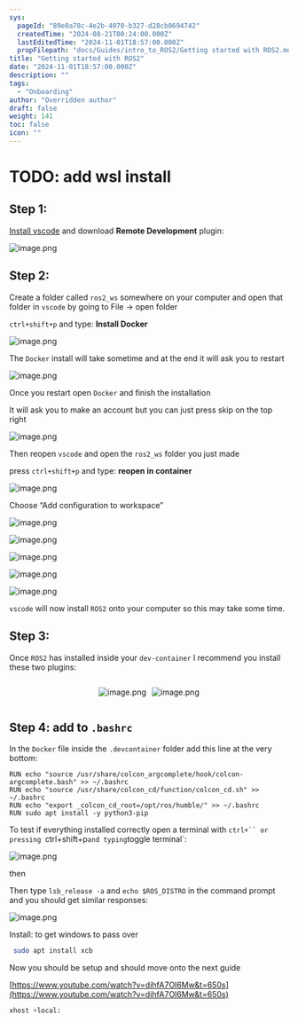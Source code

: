 ```yaml
---
sys:
  pageId: "89e0a78c-4e2b-4070-b327-d28cb0694742"
  createdTime: "2024-08-21T00:24:00.000Z"
  lastEditedTime: "2024-11-01T18:57:00.000Z"
  propFilepath: "docs/Guides/intro_to_ROS2/Getting started with ROS2.md"
title: "Getting started with ROS2"
date: "2024-11-01T18:57:00.000Z"
description: ""
tags:
  - "Onboarding"
author: "Overridden author"
draft: false
weight: 141
toc: false
icon: ""
---
```


# TODO: add wsl install

## Step 1:

[Install vscode](https://code.visualstudio.com/download) and download **Remote Development** plugin:

![image.png](https://prod-files-secure.s3.us-west-2.amazonaws.com/d518164a-d88e-44d1-a4ee-3adb3bd8bce0/efb52993-1881-4a40-b95e-6f020334f022/image.png?X-Amz-Algorithm=AWS4-HMAC-SHA256&X-Amz-Content-Sha256=UNSIGNED-PAYLOAD&X-Amz-Credential=ASIAZI2LB466TKK3ULVP%2F20250413%2Fus-west-2%2Fs3%2Faws4_request&X-Amz-Date=20250413T100813Z&X-Amz-Expires=3600&X-Amz-Security-Token=IQoJb3JpZ2luX2VjEHIaCXVzLXdlc3QtMiJIMEYCIQDye846Krjms5gwjVB%2FriSWIPJlyj2D9jVspNKTYpTK2wIhAOlzUqKpuhJ7MlwpupNPqXftx6e%2FaevvdMufX7gBE2nsKogECOv%2F%2F%2F%2F%2F%2F%2F%2F%2F%2FwEQABoMNjM3NDIzMTgzODA1IgwVWqDVg4i7uCaSRVEq3ANNKk5J4YS0w51ak%2F9JNYQH5y3FBs%2Ft7NZkaJSlxp4i6WTEaDnWthZNQs1I1eWBccU3r7TwIKtbhjbqdqQeyxEEp4ajskbKZK8DHR1kk31finhN3h26awtMe11tdL%2FpcUAYbVRhhgVGOpc%2FqudCyK4reWmqgt8rfOQUX3OMI7BhKX3mYyQCJoWDRR3baJ0eShO40cypS%2Fvs08C2L4sGaBvcQIFGN0MBIVxFPf%2B5qV%2B2NRbL5gDF1FuJrLMJyPWpE%2BPKuY4WNQN0B9J0O9Iglv1R9fI3UwIMM%2Fi1iYl1jWDvr%2F86bd9Ujmnx2bGr4zfokS8DS13Mq1%2BgKx31zJ3B%2Bj9L%2FYcrRLivCHOJBKRje%2FgntJgDYNnz7g7Hk5yza9kzdSK00aQlknh3hgsi0nWuvKz5YBsM82P75NfikPjnhU3gQ1%2BLTL1xWldS0W9OMgA2QfSmPbVbsQa556titCZ%2BuGRo5WMUgmvz8AAyoP0dITTidkAKNLl79ryGmxkA9T46L5Nlz4ePBxL%2FgThgel%2Fj2%2FV2fANLsuqZMjJBHWefa7OVTvGYIUBNefzMrF7ParqpDbR7Aama3cP5N4QdB9ZS1tm2hU8ZI%2FW56TQwsUAHpu%2B6A95z7ock8BS7et4F8zD2iO6%2FBjqkAat56ThVEtQtDi0nM5HDHqq5WeWVOz%2Fw%2FmyamkyWlj0UesAPqmQ%2BYQIlYFKt3Wekni3ZjxaiYkTRC5sKeoYNADrEaFHxVkOSwNqFy1VBXc9eIhf2jBzV%2FpA7ZgVvKkfj4pScAAimoLxiwNG4U4BK9jzo09SreOgGpCxB7HAQpHyn4wxkW1KzTmViTzvGxQHvw%2FTwHh65a5Q270nBxfNf%2Fqg53BJu&X-Amz-Signature=70a2bff1ced09b42ec7f86ebbef722cfa7433667bd4437ec467b74ee83af3841&X-Amz-SignedHeaders=host&x-id=GetObject)

## Step 2:

Create a folder called `ros2_ws` somewhere on your computer and open that folder in `vscode` by going to File → open folder 

`ctrl+shift+p` and type: **Install Docker**

![image.png](https://prod-files-secure.s3.us-west-2.amazonaws.com/d518164a-d88e-44d1-a4ee-3adb3bd8bce0/2269dc0e-1cd5-47ff-bceb-c04ad9b2eab0/image.png?X-Amz-Algorithm=AWS4-HMAC-SHA256&X-Amz-Content-Sha256=UNSIGNED-PAYLOAD&X-Amz-Credential=ASIAZI2LB466TKK3ULVP%2F20250413%2Fus-west-2%2Fs3%2Faws4_request&X-Amz-Date=20250413T100813Z&X-Amz-Expires=3600&X-Amz-Security-Token=IQoJb3JpZ2luX2VjEHIaCXVzLXdlc3QtMiJIMEYCIQDye846Krjms5gwjVB%2FriSWIPJlyj2D9jVspNKTYpTK2wIhAOlzUqKpuhJ7MlwpupNPqXftx6e%2FaevvdMufX7gBE2nsKogECOv%2F%2F%2F%2F%2F%2F%2F%2F%2F%2FwEQABoMNjM3NDIzMTgzODA1IgwVWqDVg4i7uCaSRVEq3ANNKk5J4YS0w51ak%2F9JNYQH5y3FBs%2Ft7NZkaJSlxp4i6WTEaDnWthZNQs1I1eWBccU3r7TwIKtbhjbqdqQeyxEEp4ajskbKZK8DHR1kk31finhN3h26awtMe11tdL%2FpcUAYbVRhhgVGOpc%2FqudCyK4reWmqgt8rfOQUX3OMI7BhKX3mYyQCJoWDRR3baJ0eShO40cypS%2Fvs08C2L4sGaBvcQIFGN0MBIVxFPf%2B5qV%2B2NRbL5gDF1FuJrLMJyPWpE%2BPKuY4WNQN0B9J0O9Iglv1R9fI3UwIMM%2Fi1iYl1jWDvr%2F86bd9Ujmnx2bGr4zfokS8DS13Mq1%2BgKx31zJ3B%2Bj9L%2FYcrRLivCHOJBKRje%2FgntJgDYNnz7g7Hk5yza9kzdSK00aQlknh3hgsi0nWuvKz5YBsM82P75NfikPjnhU3gQ1%2BLTL1xWldS0W9OMgA2QfSmPbVbsQa556titCZ%2BuGRo5WMUgmvz8AAyoP0dITTidkAKNLl79ryGmxkA9T46L5Nlz4ePBxL%2FgThgel%2Fj2%2FV2fANLsuqZMjJBHWefa7OVTvGYIUBNefzMrF7ParqpDbR7Aama3cP5N4QdB9ZS1tm2hU8ZI%2FW56TQwsUAHpu%2B6A95z7ock8BS7et4F8zD2iO6%2FBjqkAat56ThVEtQtDi0nM5HDHqq5WeWVOz%2Fw%2FmyamkyWlj0UesAPqmQ%2BYQIlYFKt3Wekni3ZjxaiYkTRC5sKeoYNADrEaFHxVkOSwNqFy1VBXc9eIhf2jBzV%2FpA7ZgVvKkfj4pScAAimoLxiwNG4U4BK9jzo09SreOgGpCxB7HAQpHyn4wxkW1KzTmViTzvGxQHvw%2FTwHh65a5Q270nBxfNf%2Fqg53BJu&X-Amz-Signature=8296c5247202d1768df06b3bdee6e9ad7bd8f8285bded2347426b9ff9394a16a&X-Amz-SignedHeaders=host&x-id=GetObject)

The `Docker` install will take sometime and at the end it will ask you to restart

![image.png](https://prod-files-secure.s3.us-west-2.amazonaws.com/d518164a-d88e-44d1-a4ee-3adb3bd8bce0/ed233f78-be33-4b1f-b89c-9c346c0e961e/image.png?X-Amz-Algorithm=AWS4-HMAC-SHA256&X-Amz-Content-Sha256=UNSIGNED-PAYLOAD&X-Amz-Credential=ASIAZI2LB466TKK3ULVP%2F20250413%2Fus-west-2%2Fs3%2Faws4_request&X-Amz-Date=20250413T100813Z&X-Amz-Expires=3600&X-Amz-Security-Token=IQoJb3JpZ2luX2VjEHIaCXVzLXdlc3QtMiJIMEYCIQDye846Krjms5gwjVB%2FriSWIPJlyj2D9jVspNKTYpTK2wIhAOlzUqKpuhJ7MlwpupNPqXftx6e%2FaevvdMufX7gBE2nsKogECOv%2F%2F%2F%2F%2F%2F%2F%2F%2F%2FwEQABoMNjM3NDIzMTgzODA1IgwVWqDVg4i7uCaSRVEq3ANNKk5J4YS0w51ak%2F9JNYQH5y3FBs%2Ft7NZkaJSlxp4i6WTEaDnWthZNQs1I1eWBccU3r7TwIKtbhjbqdqQeyxEEp4ajskbKZK8DHR1kk31finhN3h26awtMe11tdL%2FpcUAYbVRhhgVGOpc%2FqudCyK4reWmqgt8rfOQUX3OMI7BhKX3mYyQCJoWDRR3baJ0eShO40cypS%2Fvs08C2L4sGaBvcQIFGN0MBIVxFPf%2B5qV%2B2NRbL5gDF1FuJrLMJyPWpE%2BPKuY4WNQN0B9J0O9Iglv1R9fI3UwIMM%2Fi1iYl1jWDvr%2F86bd9Ujmnx2bGr4zfokS8DS13Mq1%2BgKx31zJ3B%2Bj9L%2FYcrRLivCHOJBKRje%2FgntJgDYNnz7g7Hk5yza9kzdSK00aQlknh3hgsi0nWuvKz5YBsM82P75NfikPjnhU3gQ1%2BLTL1xWldS0W9OMgA2QfSmPbVbsQa556titCZ%2BuGRo5WMUgmvz8AAyoP0dITTidkAKNLl79ryGmxkA9T46L5Nlz4ePBxL%2FgThgel%2Fj2%2FV2fANLsuqZMjJBHWefa7OVTvGYIUBNefzMrF7ParqpDbR7Aama3cP5N4QdB9ZS1tm2hU8ZI%2FW56TQwsUAHpu%2B6A95z7ock8BS7et4F8zD2iO6%2FBjqkAat56ThVEtQtDi0nM5HDHqq5WeWVOz%2Fw%2FmyamkyWlj0UesAPqmQ%2BYQIlYFKt3Wekni3ZjxaiYkTRC5sKeoYNADrEaFHxVkOSwNqFy1VBXc9eIhf2jBzV%2FpA7ZgVvKkfj4pScAAimoLxiwNG4U4BK9jzo09SreOgGpCxB7HAQpHyn4wxkW1KzTmViTzvGxQHvw%2FTwHh65a5Q270nBxfNf%2Fqg53BJu&X-Amz-Signature=4a219ce71f65406308332ac93aac08cfaa3ebe592a55cd8dfb16e8f0601d3204&X-Amz-SignedHeaders=host&x-id=GetObject)

Once you restart open `Docker` and finish the installation

It will ask you to make an account but you can just press skip on the top right

![image.png](https://prod-files-secure.s3.us-west-2.amazonaws.com/d518164a-d88e-44d1-a4ee-3adb3bd8bce0/21010ad9-1659-4fd9-9f59-9932a09b2a3d/image.png?X-Amz-Algorithm=AWS4-HMAC-SHA256&X-Amz-Content-Sha256=UNSIGNED-PAYLOAD&X-Amz-Credential=ASIAZI2LB466TKK3ULVP%2F20250413%2Fus-west-2%2Fs3%2Faws4_request&X-Amz-Date=20250413T100813Z&X-Amz-Expires=3600&X-Amz-Security-Token=IQoJb3JpZ2luX2VjEHIaCXVzLXdlc3QtMiJIMEYCIQDye846Krjms5gwjVB%2FriSWIPJlyj2D9jVspNKTYpTK2wIhAOlzUqKpuhJ7MlwpupNPqXftx6e%2FaevvdMufX7gBE2nsKogECOv%2F%2F%2F%2F%2F%2F%2F%2F%2F%2FwEQABoMNjM3NDIzMTgzODA1IgwVWqDVg4i7uCaSRVEq3ANNKk5J4YS0w51ak%2F9JNYQH5y3FBs%2Ft7NZkaJSlxp4i6WTEaDnWthZNQs1I1eWBccU3r7TwIKtbhjbqdqQeyxEEp4ajskbKZK8DHR1kk31finhN3h26awtMe11tdL%2FpcUAYbVRhhgVGOpc%2FqudCyK4reWmqgt8rfOQUX3OMI7BhKX3mYyQCJoWDRR3baJ0eShO40cypS%2Fvs08C2L4sGaBvcQIFGN0MBIVxFPf%2B5qV%2B2NRbL5gDF1FuJrLMJyPWpE%2BPKuY4WNQN0B9J0O9Iglv1R9fI3UwIMM%2Fi1iYl1jWDvr%2F86bd9Ujmnx2bGr4zfokS8DS13Mq1%2BgKx31zJ3B%2Bj9L%2FYcrRLivCHOJBKRje%2FgntJgDYNnz7g7Hk5yza9kzdSK00aQlknh3hgsi0nWuvKz5YBsM82P75NfikPjnhU3gQ1%2BLTL1xWldS0W9OMgA2QfSmPbVbsQa556titCZ%2BuGRo5WMUgmvz8AAyoP0dITTidkAKNLl79ryGmxkA9T46L5Nlz4ePBxL%2FgThgel%2Fj2%2FV2fANLsuqZMjJBHWefa7OVTvGYIUBNefzMrF7ParqpDbR7Aama3cP5N4QdB9ZS1tm2hU8ZI%2FW56TQwsUAHpu%2B6A95z7ock8BS7et4F8zD2iO6%2FBjqkAat56ThVEtQtDi0nM5HDHqq5WeWVOz%2Fw%2FmyamkyWlj0UesAPqmQ%2BYQIlYFKt3Wekni3ZjxaiYkTRC5sKeoYNADrEaFHxVkOSwNqFy1VBXc9eIhf2jBzV%2FpA7ZgVvKkfj4pScAAimoLxiwNG4U4BK9jzo09SreOgGpCxB7HAQpHyn4wxkW1KzTmViTzvGxQHvw%2FTwHh65a5Q270nBxfNf%2Fqg53BJu&X-Amz-Signature=a3f83260315bd5fd290a82e910c7b30dcbf7e2cb91e7fe173864400c77b24275&X-Amz-SignedHeaders=host&x-id=GetObject)

Then reopen `vscode` and open the `ros2_ws` folder you just made

press `ctrl+shift+p` and type: **reopen in container**

![image.png](https://prod-files-secure.s3.us-west-2.amazonaws.com/d518164a-d88e-44d1-a4ee-3adb3bd8bce0/4e93b8c2-41ad-488c-8095-c74205196118/image.png?X-Amz-Algorithm=AWS4-HMAC-SHA256&X-Amz-Content-Sha256=UNSIGNED-PAYLOAD&X-Amz-Credential=ASIAZI2LB466TKK3ULVP%2F20250413%2Fus-west-2%2Fs3%2Faws4_request&X-Amz-Date=20250413T100813Z&X-Amz-Expires=3600&X-Amz-Security-Token=IQoJb3JpZ2luX2VjEHIaCXVzLXdlc3QtMiJIMEYCIQDye846Krjms5gwjVB%2FriSWIPJlyj2D9jVspNKTYpTK2wIhAOlzUqKpuhJ7MlwpupNPqXftx6e%2FaevvdMufX7gBE2nsKogECOv%2F%2F%2F%2F%2F%2F%2F%2F%2F%2FwEQABoMNjM3NDIzMTgzODA1IgwVWqDVg4i7uCaSRVEq3ANNKk5J4YS0w51ak%2F9JNYQH5y3FBs%2Ft7NZkaJSlxp4i6WTEaDnWthZNQs1I1eWBccU3r7TwIKtbhjbqdqQeyxEEp4ajskbKZK8DHR1kk31finhN3h26awtMe11tdL%2FpcUAYbVRhhgVGOpc%2FqudCyK4reWmqgt8rfOQUX3OMI7BhKX3mYyQCJoWDRR3baJ0eShO40cypS%2Fvs08C2L4sGaBvcQIFGN0MBIVxFPf%2B5qV%2B2NRbL5gDF1FuJrLMJyPWpE%2BPKuY4WNQN0B9J0O9Iglv1R9fI3UwIMM%2Fi1iYl1jWDvr%2F86bd9Ujmnx2bGr4zfokS8DS13Mq1%2BgKx31zJ3B%2Bj9L%2FYcrRLivCHOJBKRje%2FgntJgDYNnz7g7Hk5yza9kzdSK00aQlknh3hgsi0nWuvKz5YBsM82P75NfikPjnhU3gQ1%2BLTL1xWldS0W9OMgA2QfSmPbVbsQa556titCZ%2BuGRo5WMUgmvz8AAyoP0dITTidkAKNLl79ryGmxkA9T46L5Nlz4ePBxL%2FgThgel%2Fj2%2FV2fANLsuqZMjJBHWefa7OVTvGYIUBNefzMrF7ParqpDbR7Aama3cP5N4QdB9ZS1tm2hU8ZI%2FW56TQwsUAHpu%2B6A95z7ock8BS7et4F8zD2iO6%2FBjqkAat56ThVEtQtDi0nM5HDHqq5WeWVOz%2Fw%2FmyamkyWlj0UesAPqmQ%2BYQIlYFKt3Wekni3ZjxaiYkTRC5sKeoYNADrEaFHxVkOSwNqFy1VBXc9eIhf2jBzV%2FpA7ZgVvKkfj4pScAAimoLxiwNG4U4BK9jzo09SreOgGpCxB7HAQpHyn4wxkW1KzTmViTzvGxQHvw%2FTwHh65a5Q270nBxfNf%2Fqg53BJu&X-Amz-Signature=90d115c05dc9383216feb89078e7c66aa0fd25f0f3b12930e86971a95ee71151&X-Amz-SignedHeaders=host&x-id=GetObject)

Choose “Add configuration to workspace”

![image.png](https://prod-files-secure.s3.us-west-2.amazonaws.com/d518164a-d88e-44d1-a4ee-3adb3bd8bce0/9560b282-5060-4989-ba37-97e7b2c22476/image.png?X-Amz-Algorithm=AWS4-HMAC-SHA256&X-Amz-Content-Sha256=UNSIGNED-PAYLOAD&X-Amz-Credential=ASIAZI2LB466TKK3ULVP%2F20250413%2Fus-west-2%2Fs3%2Faws4_request&X-Amz-Date=20250413T100813Z&X-Amz-Expires=3600&X-Amz-Security-Token=IQoJb3JpZ2luX2VjEHIaCXVzLXdlc3QtMiJIMEYCIQDye846Krjms5gwjVB%2FriSWIPJlyj2D9jVspNKTYpTK2wIhAOlzUqKpuhJ7MlwpupNPqXftx6e%2FaevvdMufX7gBE2nsKogECOv%2F%2F%2F%2F%2F%2F%2F%2F%2F%2FwEQABoMNjM3NDIzMTgzODA1IgwVWqDVg4i7uCaSRVEq3ANNKk5J4YS0w51ak%2F9JNYQH5y3FBs%2Ft7NZkaJSlxp4i6WTEaDnWthZNQs1I1eWBccU3r7TwIKtbhjbqdqQeyxEEp4ajskbKZK8DHR1kk31finhN3h26awtMe11tdL%2FpcUAYbVRhhgVGOpc%2FqudCyK4reWmqgt8rfOQUX3OMI7BhKX3mYyQCJoWDRR3baJ0eShO40cypS%2Fvs08C2L4sGaBvcQIFGN0MBIVxFPf%2B5qV%2B2NRbL5gDF1FuJrLMJyPWpE%2BPKuY4WNQN0B9J0O9Iglv1R9fI3UwIMM%2Fi1iYl1jWDvr%2F86bd9Ujmnx2bGr4zfokS8DS13Mq1%2BgKx31zJ3B%2Bj9L%2FYcrRLivCHOJBKRje%2FgntJgDYNnz7g7Hk5yza9kzdSK00aQlknh3hgsi0nWuvKz5YBsM82P75NfikPjnhU3gQ1%2BLTL1xWldS0W9OMgA2QfSmPbVbsQa556titCZ%2BuGRo5WMUgmvz8AAyoP0dITTidkAKNLl79ryGmxkA9T46L5Nlz4ePBxL%2FgThgel%2Fj2%2FV2fANLsuqZMjJBHWefa7OVTvGYIUBNefzMrF7ParqpDbR7Aama3cP5N4QdB9ZS1tm2hU8ZI%2FW56TQwsUAHpu%2B6A95z7ock8BS7et4F8zD2iO6%2FBjqkAat56ThVEtQtDi0nM5HDHqq5WeWVOz%2Fw%2FmyamkyWlj0UesAPqmQ%2BYQIlYFKt3Wekni3ZjxaiYkTRC5sKeoYNADrEaFHxVkOSwNqFy1VBXc9eIhf2jBzV%2FpA7ZgVvKkfj4pScAAimoLxiwNG4U4BK9jzo09SreOgGpCxB7HAQpHyn4wxkW1KzTmViTzvGxQHvw%2FTwHh65a5Q270nBxfNf%2Fqg53BJu&X-Amz-Signature=5b07153b8a4b061fed434282fd1c46ee2a6ba8e16604d1c988bf9791f9717a3a&X-Amz-SignedHeaders=host&x-id=GetObject)

![image.png](https://prod-files-secure.s3.us-west-2.amazonaws.com/d518164a-d88e-44d1-a4ee-3adb3bd8bce0/2ee63f81-886b-48e8-a553-dc6e5eac99e4/image.png?X-Amz-Algorithm=AWS4-HMAC-SHA256&X-Amz-Content-Sha256=UNSIGNED-PAYLOAD&X-Amz-Credential=ASIAZI2LB466TKK3ULVP%2F20250413%2Fus-west-2%2Fs3%2Faws4_request&X-Amz-Date=20250413T100813Z&X-Amz-Expires=3600&X-Amz-Security-Token=IQoJb3JpZ2luX2VjEHIaCXVzLXdlc3QtMiJIMEYCIQDye846Krjms5gwjVB%2FriSWIPJlyj2D9jVspNKTYpTK2wIhAOlzUqKpuhJ7MlwpupNPqXftx6e%2FaevvdMufX7gBE2nsKogECOv%2F%2F%2F%2F%2F%2F%2F%2F%2F%2FwEQABoMNjM3NDIzMTgzODA1IgwVWqDVg4i7uCaSRVEq3ANNKk5J4YS0w51ak%2F9JNYQH5y3FBs%2Ft7NZkaJSlxp4i6WTEaDnWthZNQs1I1eWBccU3r7TwIKtbhjbqdqQeyxEEp4ajskbKZK8DHR1kk31finhN3h26awtMe11tdL%2FpcUAYbVRhhgVGOpc%2FqudCyK4reWmqgt8rfOQUX3OMI7BhKX3mYyQCJoWDRR3baJ0eShO40cypS%2Fvs08C2L4sGaBvcQIFGN0MBIVxFPf%2B5qV%2B2NRbL5gDF1FuJrLMJyPWpE%2BPKuY4WNQN0B9J0O9Iglv1R9fI3UwIMM%2Fi1iYl1jWDvr%2F86bd9Ujmnx2bGr4zfokS8DS13Mq1%2BgKx31zJ3B%2Bj9L%2FYcrRLivCHOJBKRje%2FgntJgDYNnz7g7Hk5yza9kzdSK00aQlknh3hgsi0nWuvKz5YBsM82P75NfikPjnhU3gQ1%2BLTL1xWldS0W9OMgA2QfSmPbVbsQa556titCZ%2BuGRo5WMUgmvz8AAyoP0dITTidkAKNLl79ryGmxkA9T46L5Nlz4ePBxL%2FgThgel%2Fj2%2FV2fANLsuqZMjJBHWefa7OVTvGYIUBNefzMrF7ParqpDbR7Aama3cP5N4QdB9ZS1tm2hU8ZI%2FW56TQwsUAHpu%2B6A95z7ock8BS7et4F8zD2iO6%2FBjqkAat56ThVEtQtDi0nM5HDHqq5WeWVOz%2Fw%2FmyamkyWlj0UesAPqmQ%2BYQIlYFKt3Wekni3ZjxaiYkTRC5sKeoYNADrEaFHxVkOSwNqFy1VBXc9eIhf2jBzV%2FpA7ZgVvKkfj4pScAAimoLxiwNG4U4BK9jzo09SreOgGpCxB7HAQpHyn4wxkW1KzTmViTzvGxQHvw%2FTwHh65a5Q270nBxfNf%2Fqg53BJu&X-Amz-Signature=3d9d8e0a6d178536934afecb6b9d5a4a4802ee77b8b574e89a40bae2a47b7da3&X-Amz-SignedHeaders=host&x-id=GetObject)

![image.png](https://prod-files-secure.s3.us-west-2.amazonaws.com/d518164a-d88e-44d1-a4ee-3adb3bd8bce0/ae1580b2-b048-407e-aed9-b584224a7a04/image.png?X-Amz-Algorithm=AWS4-HMAC-SHA256&X-Amz-Content-Sha256=UNSIGNED-PAYLOAD&X-Amz-Credential=ASIAZI2LB466TKK3ULVP%2F20250413%2Fus-west-2%2Fs3%2Faws4_request&X-Amz-Date=20250413T100813Z&X-Amz-Expires=3600&X-Amz-Security-Token=IQoJb3JpZ2luX2VjEHIaCXVzLXdlc3QtMiJIMEYCIQDye846Krjms5gwjVB%2FriSWIPJlyj2D9jVspNKTYpTK2wIhAOlzUqKpuhJ7MlwpupNPqXftx6e%2FaevvdMufX7gBE2nsKogECOv%2F%2F%2F%2F%2F%2F%2F%2F%2F%2FwEQABoMNjM3NDIzMTgzODA1IgwVWqDVg4i7uCaSRVEq3ANNKk5J4YS0w51ak%2F9JNYQH5y3FBs%2Ft7NZkaJSlxp4i6WTEaDnWthZNQs1I1eWBccU3r7TwIKtbhjbqdqQeyxEEp4ajskbKZK8DHR1kk31finhN3h26awtMe11tdL%2FpcUAYbVRhhgVGOpc%2FqudCyK4reWmqgt8rfOQUX3OMI7BhKX3mYyQCJoWDRR3baJ0eShO40cypS%2Fvs08C2L4sGaBvcQIFGN0MBIVxFPf%2B5qV%2B2NRbL5gDF1FuJrLMJyPWpE%2BPKuY4WNQN0B9J0O9Iglv1R9fI3UwIMM%2Fi1iYl1jWDvr%2F86bd9Ujmnx2bGr4zfokS8DS13Mq1%2BgKx31zJ3B%2Bj9L%2FYcrRLivCHOJBKRje%2FgntJgDYNnz7g7Hk5yza9kzdSK00aQlknh3hgsi0nWuvKz5YBsM82P75NfikPjnhU3gQ1%2BLTL1xWldS0W9OMgA2QfSmPbVbsQa556titCZ%2BuGRo5WMUgmvz8AAyoP0dITTidkAKNLl79ryGmxkA9T46L5Nlz4ePBxL%2FgThgel%2Fj2%2FV2fANLsuqZMjJBHWefa7OVTvGYIUBNefzMrF7ParqpDbR7Aama3cP5N4QdB9ZS1tm2hU8ZI%2FW56TQwsUAHpu%2B6A95z7ock8BS7et4F8zD2iO6%2FBjqkAat56ThVEtQtDi0nM5HDHqq5WeWVOz%2Fw%2FmyamkyWlj0UesAPqmQ%2BYQIlYFKt3Wekni3ZjxaiYkTRC5sKeoYNADrEaFHxVkOSwNqFy1VBXc9eIhf2jBzV%2FpA7ZgVvKkfj4pScAAimoLxiwNG4U4BK9jzo09SreOgGpCxB7HAQpHyn4wxkW1KzTmViTzvGxQHvw%2FTwHh65a5Q270nBxfNf%2Fqg53BJu&X-Amz-Signature=8194113ca98dafc0d299092c0ace84f22301e8ccf831bf3f8e02f946140a8505&X-Amz-SignedHeaders=host&x-id=GetObject)

![image.png](https://prod-files-secure.s3.us-west-2.amazonaws.com/d518164a-d88e-44d1-a4ee-3adb3bd8bce0/53255b28-f75e-430f-b9e3-c0ac8577e42b/image.png?X-Amz-Algorithm=AWS4-HMAC-SHA256&X-Amz-Content-Sha256=UNSIGNED-PAYLOAD&X-Amz-Credential=ASIAZI2LB466TKK3ULVP%2F20250413%2Fus-west-2%2Fs3%2Faws4_request&X-Amz-Date=20250413T100813Z&X-Amz-Expires=3600&X-Amz-Security-Token=IQoJb3JpZ2luX2VjEHIaCXVzLXdlc3QtMiJIMEYCIQDye846Krjms5gwjVB%2FriSWIPJlyj2D9jVspNKTYpTK2wIhAOlzUqKpuhJ7MlwpupNPqXftx6e%2FaevvdMufX7gBE2nsKogECOv%2F%2F%2F%2F%2F%2F%2F%2F%2F%2FwEQABoMNjM3NDIzMTgzODA1IgwVWqDVg4i7uCaSRVEq3ANNKk5J4YS0w51ak%2F9JNYQH5y3FBs%2Ft7NZkaJSlxp4i6WTEaDnWthZNQs1I1eWBccU3r7TwIKtbhjbqdqQeyxEEp4ajskbKZK8DHR1kk31finhN3h26awtMe11tdL%2FpcUAYbVRhhgVGOpc%2FqudCyK4reWmqgt8rfOQUX3OMI7BhKX3mYyQCJoWDRR3baJ0eShO40cypS%2Fvs08C2L4sGaBvcQIFGN0MBIVxFPf%2B5qV%2B2NRbL5gDF1FuJrLMJyPWpE%2BPKuY4WNQN0B9J0O9Iglv1R9fI3UwIMM%2Fi1iYl1jWDvr%2F86bd9Ujmnx2bGr4zfokS8DS13Mq1%2BgKx31zJ3B%2Bj9L%2FYcrRLivCHOJBKRje%2FgntJgDYNnz7g7Hk5yza9kzdSK00aQlknh3hgsi0nWuvKz5YBsM82P75NfikPjnhU3gQ1%2BLTL1xWldS0W9OMgA2QfSmPbVbsQa556titCZ%2BuGRo5WMUgmvz8AAyoP0dITTidkAKNLl79ryGmxkA9T46L5Nlz4ePBxL%2FgThgel%2Fj2%2FV2fANLsuqZMjJBHWefa7OVTvGYIUBNefzMrF7ParqpDbR7Aama3cP5N4QdB9ZS1tm2hU8ZI%2FW56TQwsUAHpu%2B6A95z7ock8BS7et4F8zD2iO6%2FBjqkAat56ThVEtQtDi0nM5HDHqq5WeWVOz%2Fw%2FmyamkyWlj0UesAPqmQ%2BYQIlYFKt3Wekni3ZjxaiYkTRC5sKeoYNADrEaFHxVkOSwNqFy1VBXc9eIhf2jBzV%2FpA7ZgVvKkfj4pScAAimoLxiwNG4U4BK9jzo09SreOgGpCxB7HAQpHyn4wxkW1KzTmViTzvGxQHvw%2FTwHh65a5Q270nBxfNf%2Fqg53BJu&X-Amz-Signature=9d27ba055b65ac293fdc28321cfa69b884e21c15097e9cb15aaf2cb5993da843&X-Amz-SignedHeaders=host&x-id=GetObject)

![image.png](https://prod-files-secure.s3.us-west-2.amazonaws.com/d518164a-d88e-44d1-a4ee-3adb3bd8bce0/7c562767-5af9-4ffb-97d1-327bcdf4ee00/image.png?X-Amz-Algorithm=AWS4-HMAC-SHA256&X-Amz-Content-Sha256=UNSIGNED-PAYLOAD&X-Amz-Credential=ASIAZI2LB466TKK3ULVP%2F20250413%2Fus-west-2%2Fs3%2Faws4_request&X-Amz-Date=20250413T100813Z&X-Amz-Expires=3600&X-Amz-Security-Token=IQoJb3JpZ2luX2VjEHIaCXVzLXdlc3QtMiJIMEYCIQDye846Krjms5gwjVB%2FriSWIPJlyj2D9jVspNKTYpTK2wIhAOlzUqKpuhJ7MlwpupNPqXftx6e%2FaevvdMufX7gBE2nsKogECOv%2F%2F%2F%2F%2F%2F%2F%2F%2F%2FwEQABoMNjM3NDIzMTgzODA1IgwVWqDVg4i7uCaSRVEq3ANNKk5J4YS0w51ak%2F9JNYQH5y3FBs%2Ft7NZkaJSlxp4i6WTEaDnWthZNQs1I1eWBccU3r7TwIKtbhjbqdqQeyxEEp4ajskbKZK8DHR1kk31finhN3h26awtMe11tdL%2FpcUAYbVRhhgVGOpc%2FqudCyK4reWmqgt8rfOQUX3OMI7BhKX3mYyQCJoWDRR3baJ0eShO40cypS%2Fvs08C2L4sGaBvcQIFGN0MBIVxFPf%2B5qV%2B2NRbL5gDF1FuJrLMJyPWpE%2BPKuY4WNQN0B9J0O9Iglv1R9fI3UwIMM%2Fi1iYl1jWDvr%2F86bd9Ujmnx2bGr4zfokS8DS13Mq1%2BgKx31zJ3B%2Bj9L%2FYcrRLivCHOJBKRje%2FgntJgDYNnz7g7Hk5yza9kzdSK00aQlknh3hgsi0nWuvKz5YBsM82P75NfikPjnhU3gQ1%2BLTL1xWldS0W9OMgA2QfSmPbVbsQa556titCZ%2BuGRo5WMUgmvz8AAyoP0dITTidkAKNLl79ryGmxkA9T46L5Nlz4ePBxL%2FgThgel%2Fj2%2FV2fANLsuqZMjJBHWefa7OVTvGYIUBNefzMrF7ParqpDbR7Aama3cP5N4QdB9ZS1tm2hU8ZI%2FW56TQwsUAHpu%2B6A95z7ock8BS7et4F8zD2iO6%2FBjqkAat56ThVEtQtDi0nM5HDHqq5WeWVOz%2Fw%2FmyamkyWlj0UesAPqmQ%2BYQIlYFKt3Wekni3ZjxaiYkTRC5sKeoYNADrEaFHxVkOSwNqFy1VBXc9eIhf2jBzV%2FpA7ZgVvKkfj4pScAAimoLxiwNG4U4BK9jzo09SreOgGpCxB7HAQpHyn4wxkW1KzTmViTzvGxQHvw%2FTwHh65a5Q270nBxfNf%2Fqg53BJu&X-Amz-Signature=51fed190052b5a4d238d2f3c7052013cc0a661ffbbea75c21625e3617001c7b1&X-Amz-SignedHeaders=host&x-id=GetObject)

`vscode` will now install `ROS2` onto your computer so this may take some time.

## Step 3:

Once `ROS2` has installed inside your `dev-container` I recommend you install these two plugins:

<div style="display: flex;flex-direction: row; column-gap:10px; max-width: 630px;justify-content: center;">
<div>

![image.png](https://prod-files-secure.s3.us-west-2.amazonaws.com/d518164a-d88e-44d1-a4ee-3adb3bd8bce0/3fc3d550-5a54-4ba1-ba6b-faa01cdb7369/image.png?X-Amz-Algorithm=AWS4-HMAC-SHA256&X-Amz-Content-Sha256=UNSIGNED-PAYLOAD&X-Amz-Credential=ASIAZI2LB4662NIJNXNZ%2F20250413%2Fus-west-2%2Fs3%2Faws4_request&X-Amz-Date=20250413T100815Z&X-Amz-Expires=3600&X-Amz-Security-Token=IQoJb3JpZ2luX2VjEHIaCXVzLXdlc3QtMiJGMEQCIERGQBJ9yVzQ84QWKlvHMh0Hh%2FOSEq0kk020SlCv6zNfAiA0hPoMXEfNqlkLd8HvYAv7IZM4BNlf%2B7JcWTJYAmGC4yqIBAjr%2F%2F%2F%2F%2F%2F%2F%2F%2F%2F8BEAAaDDYzNzQyMzE4MzgwNSIMynNWzU7QX70ZhFDaKtwDFQCRIX5ORlksU9zHhsbiT%2BX8WYdIXBnbHWy4p4GaLau%2F8qTKqNPQlWbeFtc9vHpLwpLK8q3KV%2BKEKikW4Rd1s6SOyifkL7iW1MnXoobBFM0FSWfmqKNfzOJ8U5nf85XuhZ7O0Wz8HCAjD0UqTU%2Be2uXAklOIn%2BojabjaMn88CY9GRU3gdBxjNWLFmGiw3ThSxRxuOXeN%2FaU5txXAPeLGNsSfNCr3n4JZMrsmkMiU2%2BsdCLhM%2FygywgkkFOteOGhRciboyvnzR0%2FVmqT3QV%2B9S%2BzuXfk8K6z6rdI8TLvz%2F%2BjPUWpbvfd4wt%2F3POmMWWvFDZZPfyxyrBHA%2B0y%2Fy48gnrIgSe28rjtVg2LBqCbQypoBsBzwXBtOz4MMbEy8YA7tq3aY95nnt2Zx%2BynDWGwaSVStwzxGOCl4KyjefbWzHEY51FNnGQ802SyL08163koUYSkLPzcF5PD19w6zEswOXlY3v3EzdbXtsIrbxwgPvBs5TswbMZE7Rqe7mnUbcMVbrW0QAsmi2a%2BkucDJ2aCkmWHJecaqMU5B6u3NVn0Wo5UXhroFB3TDZgidabBkqywk8cGLKt%2FGoDOLAqdkad%2FHYOq1hkEovzdT7QcMKfqVnT4J2df2HmW%2BfXZNeIsw24juvwY6pgG1YNC1z3QPWgrJsdcsFO4d3F0ydODBAqWqMr7Cjp4p4oHoUfjG2k1X3cq7HWb8V2LqnRhvl7HKDUOaJmKNVWotoi%2Fth0PIJhXy98N7Yz%2BilE4QvSqsowcYfc3dDxnreTDvRGzQNJttPxCFvzr411TH77y67ylR7f67MT%2Bl3k57edkBU3rOBD%2FBo8MHiAR3dJ6diXnN0Xrl3LQE%2FJgcAwOiv5EatRCt&X-Amz-Signature=4dc58f0a40ed9c622086ea13e7d4160395177ecb479ea91e6fc9c3564a22ea15&X-Amz-SignedHeaders=host&x-id=GetObject)

</div>
<div>

![image.png](https://prod-files-secure.s3.us-west-2.amazonaws.com/d518164a-d88e-44d1-a4ee-3adb3bd8bce0/d994cc66-13c2-4093-a5a3-f84cf4601a82/image.png?X-Amz-Algorithm=AWS4-HMAC-SHA256&X-Amz-Content-Sha256=UNSIGNED-PAYLOAD&X-Amz-Credential=ASIAZI2LB466UF7KRL5W%2F20250413%2Fus-west-2%2Fs3%2Faws4_request&X-Amz-Date=20250413T100815Z&X-Amz-Expires=3600&X-Amz-Security-Token=IQoJb3JpZ2luX2VjEHIaCXVzLXdlc3QtMiJIMEYCIQD7CC6x1aO2cV%2FbCe5g3aTrjWci4bRMs8Ti%2Bb1hjAep9QIhAOw8TkcRUc1vfmJUXKp1H8fA8K4Oa0uxmCVWT2l%2B066NKogECOv%2F%2F%2F%2F%2F%2F%2F%2F%2F%2FwEQABoMNjM3NDIzMTgzODA1Igx8XB0qHgF5tphpvy4q3AM2CFtWzLW58W1KeFHkifO85PUprPA2hnl0ryWnidL2PAQ5WRtVR8rea6Wti7eE%2BDt0YxClcGvakdbihKrz4RMSdhrecU%2BAYhRwZM0waRgWfD0mzvnnGfr6%2Fb1jQNlRn0ngnyrC8ibswUOiwuKvrBc3bUm%2B%2Fw0L6iYplBbxaLxbtMOTKUBSFLAqy9gia9YXDY8OVLaviO2de3zeQryTTGHlhQA4pnsw4JwaBK8Cqc6Wc1RTv%2Bf%2BThorSj46FBsPOloB%2BI5J5ZgUYDo1bI8dx%2F%2BF30sMdRsFdUzpvmlnH%2BW%2Facbb31C5R1jXx3F5b8CSaKpw0Z2E193XRJOpH1qKjByHu1CpRTUMD7HiCJx%2BH0gm%2F3vRhZoKNU9CPrnk36npt%2B94ah7eaedZQb%2F7vfo%2FAt9mLUYMthTXSOQJzQkdu4L3R8Z4TI9DY0dAZhvhDC71S27C4pQhMD8THbDLhErmhB6q756l7KWRbQyeuaA4aUmUzfmbagak1JoDQkYQVpNvvUTU8waY7xoL%2BSt27XoM%2FyVSdGj6%2FpgG%2Bhl6QUxBkl978kiUSGxK%2FPvYSms2X2%2F5t9WLFCIyLZ3INS0XM%2F1%2FoR268ICHzy6d20FHhVsO6nz82UR%2F2lNda0A745II7DDeiO6%2FBjqkAXBac2uPR5ne3c8WFyJZVuxnQaiR4Bm52cw6kRaSD7uZSAW1ZlT6Rvrbc8l5TkrT8c30DVQ60RwXuN1f8PczXKGQ9OV0n00d%2BHFytZkJpT5ByzBgX1xgQ3VKCxCTWWLf6n70zhGdAw3k2S%2Ft9h%2FaHJRTfgdLTMZBmUyoadTb%2FiPWvssic3PpZYzrKtQCzkBXW%2BMKIJhEa2bJhHFy8r%2FPihFDVp75&X-Amz-Signature=8043dd2a1c338e1add446367c04907c627cf7b74070a2d12347e483ef311db28&X-Amz-SignedHeaders=host&x-id=GetObject)

</div>
</div>

## Step 4: add to `.bashrc`

In the `Docker` file inside the `.devcontainer` folder add this line at the very bottom: 

```docker
RUN echo "source /usr/share/colcon_argcomplete/hook/colcon-argcomplete.bash" >> ~/.bashrc
RUN echo "source /usr/share/colcon_cd/function/colcon_cd.sh" >> ~/.bashrc
RUN echo "export _colcon_cd_root=/opt/ros/humble/" >> ~/.bashrc
RUN sudo apt install -y python3-pip 
```

To test if everything installed correctly open a terminal with `ctrl+`` or pressing `ctrl+shift+p` and typing `toggle terminal`:

![image.png](https://prod-files-secure.s3.us-west-2.amazonaws.com/d518164a-d88e-44d1-a4ee-3adb3bd8bce0/6a4943d8-b04e-4c02-9a58-775f3384d1a5/image.png?X-Amz-Algorithm=AWS4-HMAC-SHA256&X-Amz-Content-Sha256=UNSIGNED-PAYLOAD&X-Amz-Credential=ASIAZI2LB466TKK3ULVP%2F20250413%2Fus-west-2%2Fs3%2Faws4_request&X-Amz-Date=20250413T100813Z&X-Amz-Expires=3600&X-Amz-Security-Token=IQoJb3JpZ2luX2VjEHIaCXVzLXdlc3QtMiJIMEYCIQDye846Krjms5gwjVB%2FriSWIPJlyj2D9jVspNKTYpTK2wIhAOlzUqKpuhJ7MlwpupNPqXftx6e%2FaevvdMufX7gBE2nsKogECOv%2F%2F%2F%2F%2F%2F%2F%2F%2F%2FwEQABoMNjM3NDIzMTgzODA1IgwVWqDVg4i7uCaSRVEq3ANNKk5J4YS0w51ak%2F9JNYQH5y3FBs%2Ft7NZkaJSlxp4i6WTEaDnWthZNQs1I1eWBccU3r7TwIKtbhjbqdqQeyxEEp4ajskbKZK8DHR1kk31finhN3h26awtMe11tdL%2FpcUAYbVRhhgVGOpc%2FqudCyK4reWmqgt8rfOQUX3OMI7BhKX3mYyQCJoWDRR3baJ0eShO40cypS%2Fvs08C2L4sGaBvcQIFGN0MBIVxFPf%2B5qV%2B2NRbL5gDF1FuJrLMJyPWpE%2BPKuY4WNQN0B9J0O9Iglv1R9fI3UwIMM%2Fi1iYl1jWDvr%2F86bd9Ujmnx2bGr4zfokS8DS13Mq1%2BgKx31zJ3B%2Bj9L%2FYcrRLivCHOJBKRje%2FgntJgDYNnz7g7Hk5yza9kzdSK00aQlknh3hgsi0nWuvKz5YBsM82P75NfikPjnhU3gQ1%2BLTL1xWldS0W9OMgA2QfSmPbVbsQa556titCZ%2BuGRo5WMUgmvz8AAyoP0dITTidkAKNLl79ryGmxkA9T46L5Nlz4ePBxL%2FgThgel%2Fj2%2FV2fANLsuqZMjJBHWefa7OVTvGYIUBNefzMrF7ParqpDbR7Aama3cP5N4QdB9ZS1tm2hU8ZI%2FW56TQwsUAHpu%2B6A95z7ock8BS7et4F8zD2iO6%2FBjqkAat56ThVEtQtDi0nM5HDHqq5WeWVOz%2Fw%2FmyamkyWlj0UesAPqmQ%2BYQIlYFKt3Wekni3ZjxaiYkTRC5sKeoYNADrEaFHxVkOSwNqFy1VBXc9eIhf2jBzV%2FpA7ZgVvKkfj4pScAAimoLxiwNG4U4BK9jzo09SreOgGpCxB7HAQpHyn4wxkW1KzTmViTzvGxQHvw%2FTwHh65a5Q270nBxfNf%2Fqg53BJu&X-Amz-Signature=a744d8025ed41890f23ed87d7c46ebb0eb018530ef6b2f882b054a0803380538&X-Amz-SignedHeaders=host&x-id=GetObject)

then 

Then type `lsb_release -a` and `echo $ROS_DISTRO` in the command prompt and you should get similar responses:

![image.png](https://prod-files-secure.s3.us-west-2.amazonaws.com/d518164a-d88e-44d1-a4ee-3adb3bd8bce0/3e635dec-a805-4e85-8b9e-d000e5b71a4e/image.png?X-Amz-Algorithm=AWS4-HMAC-SHA256&X-Amz-Content-Sha256=UNSIGNED-PAYLOAD&X-Amz-Credential=ASIAZI2LB466TKK3ULVP%2F20250413%2Fus-west-2%2Fs3%2Faws4_request&X-Amz-Date=20250413T100813Z&X-Amz-Expires=3600&X-Amz-Security-Token=IQoJb3JpZ2luX2VjEHIaCXVzLXdlc3QtMiJIMEYCIQDye846Krjms5gwjVB%2FriSWIPJlyj2D9jVspNKTYpTK2wIhAOlzUqKpuhJ7MlwpupNPqXftx6e%2FaevvdMufX7gBE2nsKogECOv%2F%2F%2F%2F%2F%2F%2F%2F%2F%2FwEQABoMNjM3NDIzMTgzODA1IgwVWqDVg4i7uCaSRVEq3ANNKk5J4YS0w51ak%2F9JNYQH5y3FBs%2Ft7NZkaJSlxp4i6WTEaDnWthZNQs1I1eWBccU3r7TwIKtbhjbqdqQeyxEEp4ajskbKZK8DHR1kk31finhN3h26awtMe11tdL%2FpcUAYbVRhhgVGOpc%2FqudCyK4reWmqgt8rfOQUX3OMI7BhKX3mYyQCJoWDRR3baJ0eShO40cypS%2Fvs08C2L4sGaBvcQIFGN0MBIVxFPf%2B5qV%2B2NRbL5gDF1FuJrLMJyPWpE%2BPKuY4WNQN0B9J0O9Iglv1R9fI3UwIMM%2Fi1iYl1jWDvr%2F86bd9Ujmnx2bGr4zfokS8DS13Mq1%2BgKx31zJ3B%2Bj9L%2FYcrRLivCHOJBKRje%2FgntJgDYNnz7g7Hk5yza9kzdSK00aQlknh3hgsi0nWuvKz5YBsM82P75NfikPjnhU3gQ1%2BLTL1xWldS0W9OMgA2QfSmPbVbsQa556titCZ%2BuGRo5WMUgmvz8AAyoP0dITTidkAKNLl79ryGmxkA9T46L5Nlz4ePBxL%2FgThgel%2Fj2%2FV2fANLsuqZMjJBHWefa7OVTvGYIUBNefzMrF7ParqpDbR7Aama3cP5N4QdB9ZS1tm2hU8ZI%2FW56TQwsUAHpu%2B6A95z7ock8BS7et4F8zD2iO6%2FBjqkAat56ThVEtQtDi0nM5HDHqq5WeWVOz%2Fw%2FmyamkyWlj0UesAPqmQ%2BYQIlYFKt3Wekni3ZjxaiYkTRC5sKeoYNADrEaFHxVkOSwNqFy1VBXc9eIhf2jBzV%2FpA7ZgVvKkfj4pScAAimoLxiwNG4U4BK9jzo09SreOgGpCxB7HAQpHyn4wxkW1KzTmViTzvGxQHvw%2FTwHh65a5Q270nBxfNf%2Fqg53BJu&X-Amz-Signature=4b01bb61e6b26cd14f123c850335b62b6e83f812061715344b889b0c0dcb9745&X-Amz-SignedHeaders=host&x-id=GetObject)

Install:  to get windows to pass over

```bash
 sudo apt install xcb
```

Now you should be setup and should move onto the next guide 

[https://www.youtube.com/watch?v=dihfA7Ol6Mw&t=650s](https://www.youtube.com/watch?v=dihfA7Ol6Mw&t=650s)

```python
xhost +local:
```
